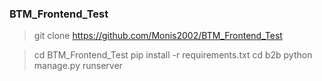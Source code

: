### BTM_Frontend_Test

> git clone https://github.com/Monis2002/BTM_Frontend_Test

> cd BTM_Frontend_Test
> pip install -r requirements.txt
> cd b2b
> python manage.py runserver
